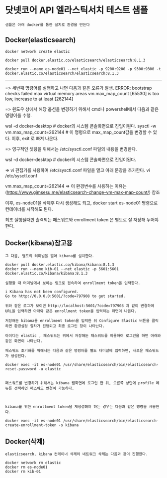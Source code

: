 # 닷넷코어 API 엘라스틱서치 테스트 샘플
```
샘플은 아래 docker를 통한 설치로 환경을 만든다
```
## Docker(elasticsearch)

```
docker network create elastic

docker pull docker.elastic.co/elasticsearch/elasticsearch:8.1.3

docker run --name es-node01 --net elastic -p 9200:9200 -p 9300:9300 -t docker.elastic.co/elasticsearch/elasticsearch:8.1.3
```

------------
 => 세번째 명령어를 실행하고 나면  다음과 같은 오류가 발생.
 ERROR: bootstrap checks failed
 max virtual memory areas vm.max_map_count [65530]  is too low, increase to at least [262144]
 
 => 윈도우 상에서 해당 옵션을 변경하기 위해서 cmd나 powershell에서 다음과 같은 명령어를 수행.

 wsl -d docker-desktop  # docker의 시스템 콘솔화면으로 진입이된다.
 sysctl -w vm.max_map_count=262144   # 이 명령으로 max_map_count값을 변경할 수 있다.
 이후, exit 로 빠져 나온다.

 => 영구적인 셋팅을 위해서는  /etc/sysctl.conf 파일의 내용을 변경한다.

 wsl -d docker-desktop  # docker의 시스템 콘솔화면으로 진입이된다.

 => vi 편집기를 사용하여 /etc/sysctl.conf 파일을 열고 아래 문장을 추가한다.
 vi /etc/sysctl.conf

 vm.max_map_count=262144
 => 이 환경변수를 사용하는 이유는 (https://www.gimsesu.me/elasticsearch-change-vm-max-map-count/) 참조

 이후, es-node01을 삭제후 다시 생성해도 되고, docker start es-node01 명령으로 컨테이너를 시작해도 된다.
 
 최초 실행될때만 출력되는 패스워드와 enrollment token 은 별도로 잘 저장해 두어야 한다.
 
## Docker(kibana)참고용

```
그 다음, 별도의 터미널을 열어 kibana를 설치한다.

docker pull docker.elastic.co/kibana/kibana:8.1.3
docker run --name kib-01 --net elastic -p 5601:5601 docker.elastic.co/kibana/kibana:8.1.3

실행할 때 터미널에서 보이는 링크로 접속하여 enrollment token을 입력한다. 

i Kibana has not been configured.
Go to http://0.0.0.0:5601/?code=797908 to get started.

위와 같은 로그가 보이면 http://localhost:5601/?code=797908 과 같이 변경하여 URL을 입력하면 아래와 같은 enrollment token을 입력하는 화면이 나온다.

저장해둔 kibana용 enrollment token을 입력한 뒤 Configure Elastic 버튼을 클릭하면 환경설정 절차가 진행되고 최종 로그인 창이 나타난다.

아이디는 elastic , 패스워드는 위에서 저장해둔 패스워드를 이용하여 로그인을 하면 아래와 같은 화면이 나타난다.

패스워드 초기화를 위해서는 다음과 같은 명령어를 별도 터미널에 입력하면, 새로운 패스워드가 생성된다.

docker exec -it es-node01 /usr/share/elasticsearch/bin/elasticsearch-reset-password -u elastic
 

패스워드를 변경하기 위해서는 kibana 웹화면에 로그인 한 뒤, 오른쪽 상단에 profile 메뉴를 선택하면 패스워드 변경이 가능하다.

 

kibana를 위한 enrollment token을 재생성해야 하는 경우는 다음과 같은 명령을 사용한다.

docker exec -it es-node01 /usr/share/elasticsearch/bin/elasticsearch-create-enrollment-token -s kibana
 ```
## Docker(삭제) 
```
elasticsearch, kibana 컨테이너 삭제와 네트워크 삭제는 다음과 같이 진행한다.

docker network rm elastic
docker rm es-node01
docker rm kib-01
```

